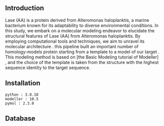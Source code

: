 ## Introduction
Lase (AA) is a protein derived from Alteromonas haloplanktis, a marine bacterium known for its adaptability to diverse environmental conditions. In this study, we embark on a molecular modeling endeavor to elucidate the structural features of Lase (AA) from Alteromonas haloplanktis. By employing computational tools and techniques, we aim to unravel its molecular architecture . this pipeline built an important number of homology-models protein starting from a template to a model of our target . This modeling method is based on [the Basic Modeling tutorial of Modeller] , and the choice of the template is taken from the structure with the highest sequence identity to the target sequence.
## Installation
```
python : 3.8.10
modeller : 10.5
pymol : 2.3.0
```
## Database 

